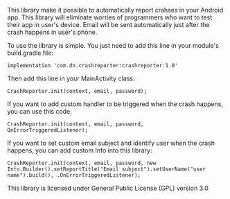 This library make it possible to automatically report crahses in your Android app.
This library will eliminate worries of programmers who want to test their app in user's device.
Email will be sent automatically just after the crash happens in user's phone.

To use the library is simple. You just need to add this line in your module's build.gradle file:

```
implementation 'com.dn.crashreporter:crashreporter:1.0'
```

Then add this line in your MainActivity class:

```
CrashReporter.init(context, email, password);
```

If you want to add custom handler to be triggered when the crash happens, you can use this code:

```
CrashReporter.init(context, email, password, OnErrorTriggeredListener);
```

If you want to set custom email subject and identify user when the crash happens, you can add custom Info into this library:

```
CrashReporter.init(context, email, password, new Info.Builder().setReportTitle("Email subject").setUserName("user name").build(), .OnErrorTriggeredListener);
```

This library is licensed under General Public License (GPL) version 3.0
